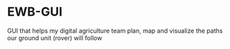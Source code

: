 # EWB-GUI
GUI that helps my digital agriculture team plan, map and visualize the paths our ground unit (rover) will follow 
